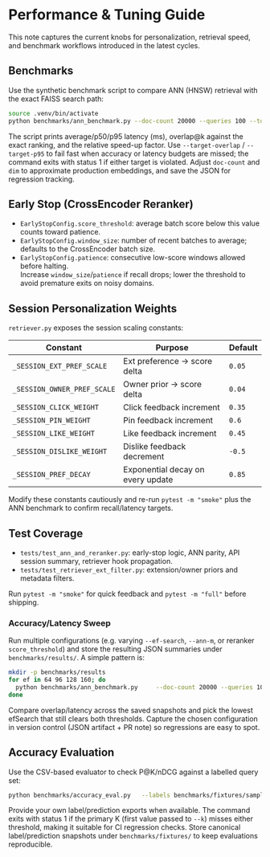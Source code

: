 # Performance & Tuning Guide

This note captures the current knobs for personalization, retrieval speed, and benchmark workflows introduced in the latest cycles.

## Benchmarks

Use the synthetic benchmark script to compare ANN (HNSW) retrieval with the exact FAISS search path:

```bash
source .venv/bin/activate
python benchmarks/ann_benchmark.py --doc-count 20000 --queries 100 --top-k 10 --ann-threshold 2000 --ef-search 128 --ef-construction 200 --ann-m 32 --target-overlap 0.95 --target-p95 500 --output /tmp/ann.json
```

The script prints average/p50/p95 latency (ms), overlap@k against the exact ranking, and the relative speed-up factor. Use `--target-overlap` / `--target-p95` to fail fast when accuracy or latency budgets are missed; the command exits with status 1 if either target is violated. Adjust `doc-count` and `dim` to approximate production embeddings, and save the JSON for regression tracking.

## Early Stop (CrossEncoder Reranker)

- `EarlyStopConfig.score_threshold`: average batch score below this value counts toward patience.
- `EarlyStopConfig.window_size`: number of recent batches to average; defaults to the CrossEncoder batch size.
- `EarlyStopConfig.patience`: consecutive low-score windows allowed before halting.<br>
  Increase `window_size`/`patience` if recall drops; lower the threshold to avoid premature exits on noisy domains.

## Session Personalization Weights

`retriever.py` exposes the session scaling constants:

| Constant | Purpose | Default |
| --- | --- | --- |
| `_SESSION_EXT_PREF_SCALE` | Ext preference → score delta | `0.05` |
| `_SESSION_OWNER_PREF_SCALE` | Owner prior → score delta | `0.04` |
| `_SESSION_CLICK_WEIGHT` | Click feedback increment | `0.35` |
| `_SESSION_PIN_WEIGHT` | Pin feedback increment | `0.6` |
| `_SESSION_LIKE_WEIGHT` | Like feedback increment | `0.45` |
| `_SESSION_DISLIKE_WEIGHT` | Dislike feedback decrement | `-0.5` |
| `_SESSION_PREF_DECAY` | Exponential decay on every update | `0.85` |

Modify these constants cautiously and re-run `pytest -m "smoke"` plus the ANN benchmark to confirm recall/latency targets.

## Test Coverage

- `tests/test_ann_and_reranker.py`: early-stop logic, ANN parity, API session summary, retriever hook propagation.
- `tests/test_retriever_ext_filter.py`: extension/owner priors and metadata filters.

Run `pytest -m "smoke"` for quick feedback and `pytest -m "full"` before shipping.


### Accuracy/Latency Sweep

Run multiple configurations (e.g. varying `--ef-search`, `--ann-m`, or reranker `score_threshold`) and store the resulting JSON summaries under `benchmarks/results/`. A simple pattern is:

```bash
mkdir -p benchmarks/results
for ef in 64 96 128 160; do
  python benchmarks/ann_benchmark.py     --doc-count 20000 --queries 100 --top-k 10 --ann-threshold 2000     --ef-search "$ef" --ef-construction 200 --ann-m 32     --target-overlap 0.95 --target-p95 500     --output benchmarks/results/ann_ef${ef}.json || true
done
```

Compare overlap/latency across the saved snapshots and pick the lowest efSearch that still clears both thresholds. Capture the chosen configuration in version control (JSON artifact + PR note) so regressions are easy to spot.


## Accuracy Evaluation

Use the CSV-based evaluator to check P@K/nDCG against a labelled query set:

```bash
python benchmarks/accuracy_eval.py   --labels benchmarks/fixtures/sample_labels.csv   --predictions benchmarks/fixtures/sample_predictions.csv   --k 1 5 --target-p 0.8 --target-ndcg 0.7 || true
```

Provide your own label/prediction exports when available. The command exits with status 1 if the primary K (first value passed to `--k`) misses either threshold, making it suitable for CI regression checks. Store canonical label/prediction snapshots under `benchmarks/fixtures/` to keep evaluations reproducible.
